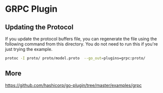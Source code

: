 # GRPC Plugin

## Updating the Protocol

If you update the protocol buffers file, you can regenerate the file using the following command from this directory. You do not need to run this if you're just trying the example.

```bash
protoc -I proto/ proto/model.proto  --go_out=plugins=grpc:proto/
```

## More

https://github.com/hashicorp/go-plugin/tree/master/examples/grpc
